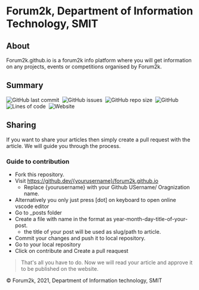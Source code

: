 # Forum2k, Department of Information Technology, SMIT

## About

Forum2k.github.io is a forum2k info platform where you will get information on any projects, events or competitions organised by Forum2k.

## Summary

![GitHub last commit](https://img.shields.io/github/last-commit/forum2k-smit/forum2k-smit.github.io?style=for-the-badge)&nbsp;
![GitHub issues](https://img.shields.io/github/issues/forum2k-smit/forum2k-smit.github.io?style=for-the-badge)&nbsp;
![GitHub repo size](https://img.shields.io/github/repo-size/forum2k-smit/forum2k-smit.github.io?style=for-the-badge)&nbsp;
![GitHub](https://img.shields.io/github/license/forum2k-smit/forum2k-smit.github.io?style=for-the-badge)&nbsp;
![Lines of code](https://img.shields.io/tokei/lines/github/forum2k-smit/forum2k-smit.github.io?style=for-the-badge)&nbsp;
![Website](https://img.shields.io/website?down_color=red&down_message=Under%20Maintainence&style=for-the-badge&up_color=green&up_message=UP&url=https%3A%2F%2Fforum2k-smit.github.io)


## Sharing

If you want to share your articles then simply create a pull request with the article. We will guide you through the process.

### Guide to contribution

- Fork this repository.
- Visit https://github.dev/{yourusername}/forum2k.github.io
    - Replace {yourusername} with your Github USername/ Oragnization name.
- Alternatively you only just press [dot] on keyboard to open online vscode editor
- Go to _posts folder
- Create a file with name in the format as year-month-day-title-of-your-post. 
    - the title of your post will be used as slug/path to article.
- Commit your changes and push it to local repository.
- Go to your local repository
- Click on contribute and Create a pull reaquest

> That's all you have to do. Now we will read your article and approve it to be published on the website.



© Forum2k, 2021, Department of Information technology, SMIT